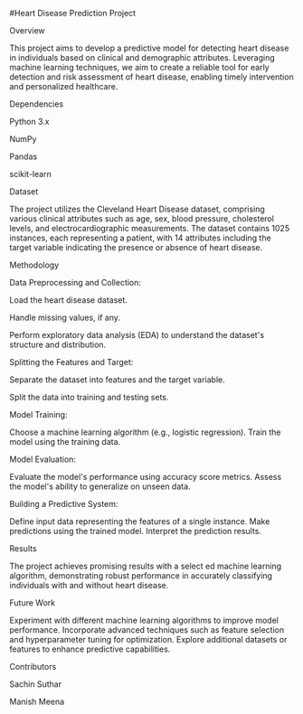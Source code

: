 #Heart Disease Prediction Project

Overview

This project aims to develop a predictive model for detecting heart disease in individuals based on clinical and demographic attributes. Leveraging machine learning techniques, we aim to create a reliable tool for early detection and risk assessment of heart disease, enabling timely intervention and personalized healthcare.

Dependencies

Python 3.x

NumPy

Pandas

scikit-learn

Dataset

The project utilizes the Cleveland Heart Disease dataset,
comprising various clinical attributes such as age, sex, blood pressure,
cholesterol levels, and electrocardiographic measurements. The dataset
contains 1025 instances, each representing a patient, with 14 attributes
including the target variable indicating the presence or absence of heart disease.


Methodology

Data Preprocessing and Collection:

Load the heart disease dataset.

Handle missing values, if any.

Perform exploratory data analysis (EDA) to understand the dataset's structure and distribution.


Splitting the Features and Target:

Separate the dataset into features and the target variable.

Split the data into training and testing sets.

Model Training:

Choose a machine learning algorithm (e.g., logistic regression).
Train the model using the training data.


Model Evaluation:

Evaluate the model's performance using accuracy score metrics.
Assess the model's ability to generalize on unseen data.

Building a Predictive System:

Define input data representing the features of a single instance.
Make predictions using the trained model.
Interpret the prediction results.

Results

The project achieves promising results with a select
ed machine learning algorithm, demonstrating robust
performance in accurately classifying individuals with and without heart disease.


Future Work

Experiment with different machine learning algorithms to improve model performance.
Incorporate advanced techniques such as feature selection and hyperparameter tuning for optimization.
Explore additional datasets or features to enhance predictive capabilities.


Contributors

Sachin Suthar

Manish Meena
